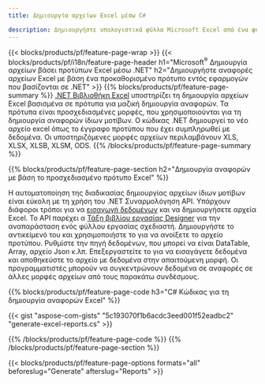 ```yaml
---
title: Δημιουργία αρχείων Excel μέσω C#

description: Δημιουργήστε υπολογιστικά φύλλα Microsoft Excel από ένα φύλλο προτύπου χρησιμοποιώντας κώδικα C#
---
```

{{< blocks/products/pf/feature-page-wrap >}}
{{< blocks/products/pf/i18n/feature-page-header h1="Microsoft<sup>&reg;</sup> Δημιουργία αρχείων βάσει προτύπων Excel μέσω .NET" h2="Δημιουργήστε αναφορές αρχείων Excel με βάση ένα προκαθορισμένο πρότυπο εντός εφαρμογών που βασίζονται σε .NET" >}}
{{% blocks/products/pf/feature-page-summary %}}
[.NET Βιβλιοθήκη Excel](/cells/net/) υποστηρίζει τη δημιουργία αρχείων Excel βασισμένα σε πρότυπα για μαζική δημιουργία αναφορών. Τα πρότυπα είναι προσχεδιασμένες μορφές, που χρησιμοποιούνται για τη δημιουργία αναφορών ίδιων μοτίβων. Ο κώδικας .NET δημιουργεί το νέο αρχείο excel όπως το έγγραφο προτύπου που έχει συμπληρωθεί με δεδομένα. Οι υποστηριζόμενες μορφές αρχείων περιλαμβάνουν XLS, XLSX, XLSB, XLSM, ODS.
{{% /blocks/products/pf/feature-page-summary %}}

{{% blocks/products/pf/feature-page-section h2="Δημιουργία αναφορών με βάση το προσχεδιασμένο πρότυπο Excel" %}}

Η αυτοματοποίηση της διαδικασίας δημιουργίας αρχείων ίδιων μοτίβων είναι εύκολη με τη χρήση του .NET Συναρμολόγηση API. Υπάρχουν διάφοροι τρόποι για να [εισαγωγή δεδομένων](https://docs.aspose.com/cells/net/import-data-into-worksheet/#importing-data-from-json) και να δημιουργήσετε αρχεία Excel. Το API παρέχει α [Τάξη βιβλίου εργασίας Designer](https://reference.aspose.com/cells/net/aspose.cells/workbookdesigner) για την αναπαράσταση ενός φύλλου εργασίας σχεδιαστή. Δημιουργήστε το αντικείμενό του και χρησιμοποιήστε το για να ανοίξετε το αρχείο προτύπου. Ρυθμίστε την πηγή δεδομένων, που μπορεί να είναι DataTable, Array, αρχείο Json κ.λπ. Επεξεργαστείτε το για να εισαγάγετε δεδομένα και αποθηκεύστε το αρχείο με δεδομένα στην απαιτούμενη μορφή. Οι προγραμματιστές μπορούν να συγκεντρώνουν δεδομένα σε αναφορές σε άλλες μορφές αρχείων από τους παρακάτω συνδέσμους.



{{% blocks/products/pf/feature-page-code h3="C# Κώδικας για τη δημιουργία αναφορών Excel" %}}

{{< gist "aspose-com-gists" "5c193070f1b6acdc3eed001f52eadbc2" "generate-excel-reports.cs" >}}

{{% /blocks/products/pf/feature-page-code %}}
{{% /blocks/products/pf/feature-page-section %}}

{{< blocks/products/pf/feature-page-options formats="all" beforeslug="Generate" afterslug="Reports" >}}
